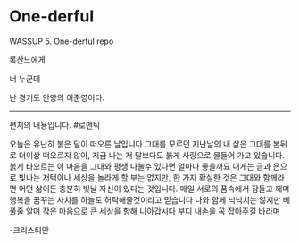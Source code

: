 # One-derful
WASSUP 5. One-derful repo

록산느에게

너 누군데

난 경기도 안양의 이준영이다.

----
편지의 내용입니다.
#로맨틱


오늘은 유난히 붉은 달이 떠오른 날입니다
그대를 모르던 지난날의 내 삶은 그대를 본뒤로 더이상 떠오르지 않아, 지금 나는 저 달보다도 붉게 사랑으로 물들어 가고 있습니다.
붉게 타오르는 이 마음을 그대와 평생 나눌수 있다면 얼마나 좋을까요
내게는 금과 은으로 빛나는 저택이나 세상을 놀라게 할 부는 없지만, 한 가지 확실한 것은 그대와 함께라면 어떤 삶이든 충분히 빛날 자신이 있다는 것입니다.
매일 서로의 품속에서 잠들고 깨며 행복을 꿈꾸는 사치를 하늘도 허락해줄것이라고 믿습니다
나와 함께 넉넉치는 않지만 베풀줄 알며 작은 마음으로 큰 세상을 향해 나아갑시다
부디 내손을 꼭 잡아주길 바라며

-크리스티안


